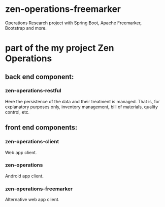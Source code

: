 # zen-operations-freemarker
Operations Research project with Spring Boot, Apache Freemarker, Bootstrap and more.

# part of the my project Zen Operations
## back end component:
### zen-operations-restful
Here the persistence of the data and their treatment is managed.
That is, for explanatory purposes only, inventory management, bill of materials, quality control, etc.
## front end components:
### zen-operations-client
Web app client.
### zen-operations
Android app client.
### zen-operations-freemarker
Alternative web app client.
